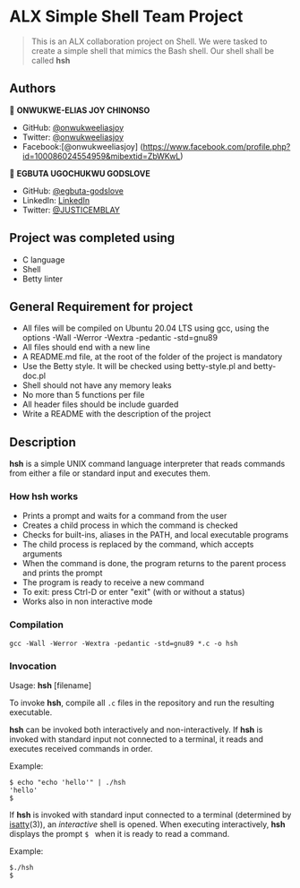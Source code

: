 # ALX Simple Shell Team Project

> This is an ALX collaboration project on Shell. We were tasked to create a simple shell that mimics the Bash shell. Our shell shall be called **hsh**
  
## Authors ##

👤 **ONWUKWE-ELIAS JOY CHINONSO**

- GitHub: [@onwukweeliasjoy](https://github.com/ONWUKWEELIASJOY)
- Twitter: [@onwukweeliasjoy](https://twitter.com/ELIAS_JOY1)
- Facebook:[@onwukweeliasjoy] (https://www.facebook.com/profile.php?id=100086024554959&mibextid=ZbWKwL)

👤 **EGBUTA UGOCHUKWU GODSLOVE**

- GitHub: [@egbuta-godslove](https://github.com/Egbuta-Godslove)
- LinkedIn: [LinkedIn](linkedin.com/in/Egbuta-Godslove)
- Twitter: [@JUSTICEMBLAY](https://twitter.com/Ugochukwu_GL)

## Project was completed using

- C language
- Shell
- Betty linter

## General Requirement for project

- All files will be compiled on Ubuntu 20.04 LTS using gcc, using the options -Wall -Werror -Wextra -pedantic -std=gnu89
- All files should end with a new line
- A README.md file, at the root of the folder of the project is mandatory
- Use the Betty style. It will be checked using betty-style.pl and betty-doc.pl
- Shell should not have any memory leaks
- No more than 5 functions per file
- All header files should be include guarded
- Write a README with the description of the project


## Description ##

**hsh** is a simple UNIX command language interpreter that reads commands from either a file or standard input and executes them.

### How **hsh** works
* Prints a prompt and waits for a command from the user
* Creates a child process in which the command is checked
* Checks for built-ins, aliases in the PATH, and local executable programs
* The child process is replaced by the command, which accepts arguments
* When the command is done, the program returns to the parent process and prints the prompt
* The program is ready to receive a new command
* To exit: press Ctrl-D or enter "exit" (with or without a status)
* Works also in non interactive mode

### Compilation

`gcc -Wall -Werror -Wextra -pedantic -std=gnu89 *.c -o hsh`

### Invocation

Usage: **hsh** [filename]

To invoke **hsh**, compile all `.c` files in the repository and run the resulting executable.

**hsh** can be invoked both interactively and non-interactively. If **hsh** is invoked with standard input not connected to a terminal, it reads and executes received commands in order.

Example:
```
$ echo "echo 'hello'" | ./hsh
'hello'
$
```

If **hsh** is invoked with standard input connected to a terminal (determined by [isatty](https://linux.die.net/man/3/isatty)(3)), an *interactive* shell is opened. When executing interactively, **hsh** displays the prompt `$ ` when it is ready to read a command.

Example:
```
$./hsh
$
```
